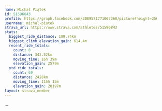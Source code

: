 ```yaml
---
name: Michał Piątek
id: 51596843
profile: https://graph.facebook.com/3089571771067360/picture?height=256&width=256
username: michal-piatek
strava_url: https://www.strava.com/athletes/51596843
stats:
  biggest_ride_distance: 109.74km
  biggest_climb_elevation_gain: 614.4m
  recent_ride_totals:
    count: 8
    distance: 343.52km
    moving_time: 16h 39m
    elevation_gain: 2579m
  ytd_ride_totals:
    count: 69
    distance: 2428km
    moving_time: 116h 15m
    elevation_gain: 20197m
layout: strava_member
--- 
```

...

